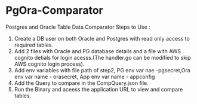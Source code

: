 # PgOra-Comparator
Postgres and Oracle Table Data Comparator
Steps to Use :
1. Create a DB user on both Oracle and Postgres with read only access to required tables.
2. Add 2 files with Oracle and PG database details and a file with AWS cognito detials for login acesss.(The handler.go can be modified to skip AWS cognito login process).
3. Add env variables with file path of step2, PG env var nae -pgsecret,Ora env var name - orasecret, App env var name - appconfig
4. Add the Query to compare in the CompQuery.json file.
5. Run the Binary and aceess the application URL to view and compare tables.
